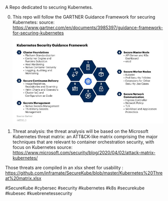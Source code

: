 A Repo dedicated to securing Kubernetes.

0. This repo will follow the GARTNER Guidance Framework for securing Kubernetes:
	source: https://www.gartner.com/en/documents/3985397/guidance-framework-for-securing-kubernetes

	![GARTNER Guidance Framework for securing Kubernetes](https://github.com/inframate/SecureKube/blob/master/Gartner-Guidance%20Framework%20for%20Securing%20Kubernetes.gif)


1. Threat analysis:
	the threat analysis will be based on the Microsoft Kubernetes threat matrix: an ATT&CK-like matrix comprising the major techniques that are relevant to container orchestration security, with focus on Kubernetes
	source: https://www.microsoft.com/security/blog/2020/04/02/attack-matrix-kubernetes/

  Those threats are compiled in an xlsx sheet for usability :
  https://github.com/inframate/SecureKube/blob/master/Kubernetes%20Threat%20matrix.xlsx








#SecureKube #cybersec #security #kubernetes #k8s #securekube #kubesec #kuebrenetessecurity
